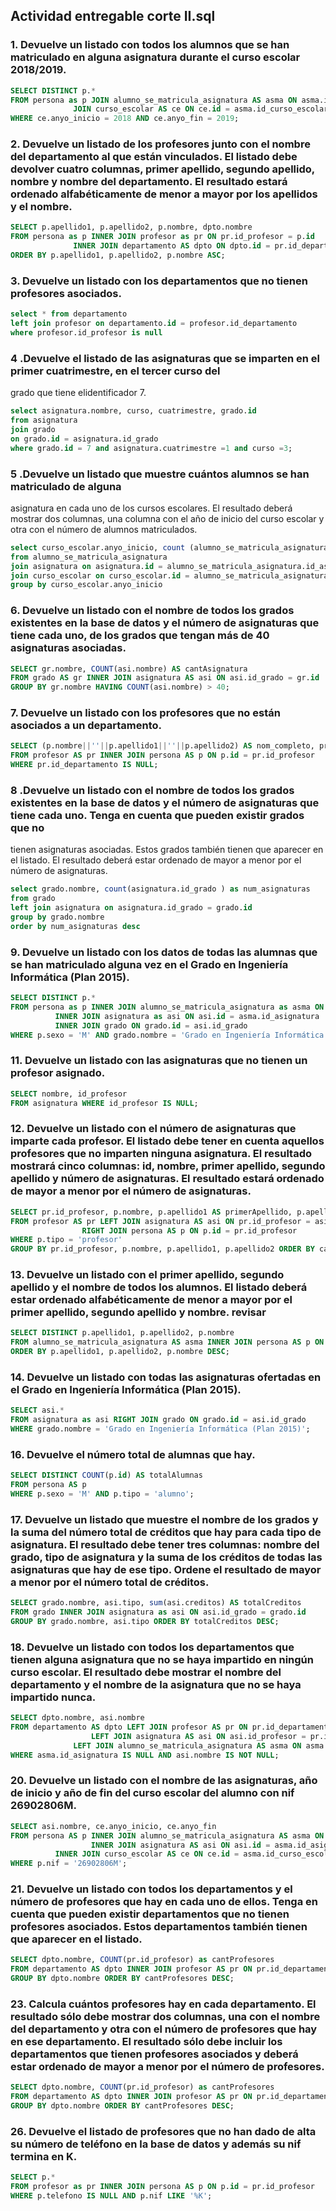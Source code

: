 ## Actividad entregable corte II.sql

### 1. Devuelve un listado con todos los alumnos que se han matriculado en alguna asignatura durante el curso escolar 2018/2019.

```sql
SELECT DISTINCT p.*
FROM persona as p JOIN alumno_se_matricula_asignatura AS asma ON asma.id_alumno = p.id
	          JOIN curso_escolar AS ce ON ce.id = asma.id_curso_escolar
WHERE ce.anyo_inicio = 2018 AND ce.anyo_fin = 2019;
```

### 2. Devuelve un listado de los profesores junto con el nombre del departamento al que están vinculados. El listado debe devolver cuatro columnas, primer apellido, segundo apellido, nombre y nombre del departamento. El resultado estará ordenado alfabéticamente de menor a mayor por los apellidos y el nombre.

```sql
SELECT p.apellido1, p.apellido2, p.nombre, dpto.nombre
FROM persona as p INNER JOIN profesor as pr ON pr.id_profesor = p.id
        	  INNER JOIN departamento AS dpto ON dpto.id = pr.id_departamento
ORDER BY p.apellido1, p.apellido2, p.nombre ASC;
```

### 3. Devuelve un listado con los departamentos que no tienen profesores asociados.

```sql
select * from departamento
left join profesor on departamento.id = profesor.id_departamento
where profesor.id_profesor is null
```

### 4 .Devuelve el listado de las asignaturas que se imparten en el primer cuatrimestre, en el tercer curso del
grado que tiene elidentificador 7.

```sql
select asignatura.nombre, curso, cuatrimestre, grado.id
from asignatura
join grado
on grado.id = asignatura.id_grado
where grado.id = 7 and asignatura.cuatrimestre =1 and curso =3;
```
### 5 .Devuelve un listado que muestre cuántos alumnos se han matriculado de alguna
asignatura en cada uno de los cursos escolares. El resultado deberá mostrar dos columnas,
una columna con el año de inicio del curso escolar y otra con el número de alumnos matriculados.

```sql
select curso_escolar.anyo_inicio, count (alumno_se_matricula_asignatura.id_alumno) as numero_alumnos_matriculados
from alumno_se_matricula_asignatura
join asignatura on asignatura.id = alumno_se_matricula_asignatura.id_asignatura
join curso_escolar on curso_escolar.id = alumno_se_matricula_asignatura.id_curso_escolar
group by curso_escolar.anyo_inicio
```

### 6. Devuelve un listado con el nombre de todos los grados existentes en la base de datos y el número de asignaturas que tiene cada uno, de los grados que tengan más de 40 asignaturas asociadas.

```sql
SELECT gr.nombre, COUNT(asi.nombre) AS cantAsignatura
FROM grado AS gr INNER JOIN asignatura AS asi ON asi.id_grado = gr.id
GROUP BY gr.nombre HAVING COUNT(asi.nombre) > 40;
```

### 7. Devuelve un listado con los profesores que no están asociados a un departamento.

```sql
SELECT (p.nombre||''||p.apellido1||''||p.apellido2) AS nom_completo, pr.id_departamento
FROM profesor AS pr INNER JOIN persona AS p ON p.id = pr.id_profesor
WHERE pr.id_departamento IS NULL;
```

### 8 .Devuelve un listado con el nombre de todos los grados existentes en la base de datos y el número de asignaturas que tiene cada uno. Tenga en cuenta que pueden existir grados que no
tienen asignaturas asociadas. Estos grados también tienen que aparecer en el listado.
El resultado deberá estar ordenado de mayor a menor por el número de asignaturas.

```sql
select grado.nombre, count(asignatura.id_grado ) as num_asignaturas
from grado
left join asignatura on asignatura.id_grado = grado.id
group by grado.nombre
order by num_asignaturas desc
```

### 9. Devuelve un listado con los datos de todas las alumnas que se han matriculado alguna vez en el Grado en Ingeniería Informática (Plan 2015).
```sql
SELECT DISTINCT p.*
FROM persona as p INNER JOIN alumno_se_matricula_asignatura as asma ON asma.id_alumno = p.id
		  INNER JOIN asignatura as asi ON asi.id = asma.id_asignatura
		  INNER JOIN grado ON grado.id = asi.id_grado
WHERE p.sexo = 'M' AND grado.nombre = 'Grado en Ingeniería Informática (Plan 2015)';
```

### 11. Devuelve un listado con las asignaturas que no tienen un profesor asignado.
```sql
SELECT nombre, id_profesor
FROM asignatura WHERE id_profesor IS NULL;
```
### 12.	Devuelve un listado con el número de asignaturas que imparte cada profesor. El listado debe tener en cuenta aquellos profesores que no imparten ninguna asignatura. El resultado mostrará cinco columnas: id, nombre, primer apellido, segundo apellido y número de asignaturas. El resultado estará ordenado de mayor a menor por el número de asignaturas.
```sql
SELECT pr.id_profesor, p.nombre, p.apellido1 AS primerApellido, p.apellido2 AS segundoApellido, COUNT(asi.id) AS cantAsignaturas
FROM profesor AS pr LEFT JOIN asignatura AS asi ON pr.id_profesor = asi.id_profesor
	            RIGHT JOIN persona AS p ON p.id = pr.id_profesor
WHERE p.tipo = 'profesor'					   
GROUP BY pr.id_profesor, p.nombre, p.apellido1, p.apellido2 ORDER BY cantAsignaturas DESC;
```
### 13. Devuelve un listado con el primer apellido, segundo apellido y el nombre de todos los alumnos. El listado deberá estar ordenado alfabéticamente de menor a mayor por el primer apellido, segundo apellido y nombre. revisar
```sql
SELECT DISTINCT p.apellido1, p.apellido2, p.nombre
FROM alumno_se_matricula_asignatura AS asma INNER JOIN persona AS p ON p.id = asma.id_alumno
ORDER BY p.apellido1, p.apellido2, p.nombre DESC;
```

### 14. Devuelve un listado con todas las asignaturas ofertadas en el Grado en Ingeniería Informática (Plan 2015).
```sql
SELECT asi.*
FROM asignatura as asi RIGHT JOIN grado ON grado.id = asi.id_grado
WHERE grado.nombre = 'Grado en Ingeniería Informática (Plan 2015)';
```

### 16. Devuelve el número total de alumnas que hay.
```sql
SELECT DISTINCT COUNT(p.id) AS totalAlumnas
FROM persona AS p
WHERE p.sexo = 'M' AND p.tipo = 'alumno';
```

### 17. Devuelve un listado que muestre el nombre de los grados y la suma del número total de créditos que hay para cada tipo de asignatura. El resultado debe tener tres columnas: nombre del grado, tipo de asignatura y la suma de los créditos de todas las asignaturas que hay de ese tipo. Ordene el resultado de mayor a menor por el número total de créditos.
```sql
SELECT grado.nombre, asi.tipo, sum(asi.creditos) AS totalCreditos
FROM grado INNER JOIN asignatura as asi ON asi.id_grado = grado.id
GROUP BY grado.nombre, asi.tipo ORDER BY totalCreditos DESC;
```

### 18.	Devuelve un listado con todos los departamentos que tienen alguna asignatura que no se haya impartido en ningún curso escolar. El resultado debe mostrar el nombre del departamento y el nombre de la asignatura que no se haya impartido nunca.
```sql
SELECT dpto.nombre, asi.nombre
FROM departamento AS dpto LEFT JOIN profesor AS pr ON pr.id_departamento = dpto.id
		          LEFT JOIN asignatura AS asi ON asi.id_profesor = pr.id_profesor
			  LEFT JOIN alumno_se_matricula_asignatura AS asma ON asma.id_asignatura = asi.id
WHERE asma.id_asignatura IS NULL AND asi.nombre IS NOT NULL;
```

### 20. Devuelve un listado con el nombre de las asignaturas, año de inicio y año de fin del curso escolar del alumno con nif 26902806M.
```sql
SELECT asi.nombre, ce.anyo_inicio, ce.anyo_fin
FROM persona AS p INNER JOIN alumno_se_matricula_asignatura AS asma ON asma.id_alumno = p.id
                  INNER JOIN asignatura AS asi ON asi.id = asma.id_asignatura
		  INNER JOIN curso_escolar AS ce ON ce.id = asma.id_curso_escolar
WHERE p.nif = '26902806M';
```

### 21. Devuelve un listado con todos los departamentos y el número de profesores que hay en cada uno de ellos. Tenga en cuenta que pueden existir departamentos que no tienen profesores asociados. Estos departamentos también tienen que aparecer en el listado.
```sql
SELECT dpto.nombre, COUNT(pr.id_profesor) as cantProfesores
FROM departamento AS dpto INNER JOIN profesor AS pr ON pr.id_departamento = dpto.id
GROUP BY dpto.nombre ORDER BY cantProfesores DESC;
```

### 23.	Calcula cuántos profesores hay en cada departamento. El resultado sólo debe mostrar dos columnas, una con el nombre del departamento y otra con el número de profesores que hay en ese departamento. El resultado sólo debe incluir los departamentos que tienen profesores asociados y deberá estar ordenado de mayor a menor por el número de profesores.
```sql
SELECT dpto.nombre, COUNT(pr.id_profesor) as cantProfesores
FROM departamento AS dpto INNER JOIN profesor AS pr ON pr.id_departamento = dpto.id
GROUP BY dpto.nombre ORDER BY cantProfesores DESC;
```

### 26. Devuelve el listado de profesores que no han dado de alta su número de teléfono en la base de datos y además su nif termina en K.
```sql
SELECT p.*
FROM profesor as pr INNER JOIN persona AS p ON p.id = pr.id_profesor
WHERE p.telefono IS NULL AND p.nif LIKE '%K';
```
